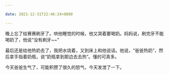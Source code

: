 ```yaml
---

date: 2021-12-31T22:46:24+0800

---
```


晚上忘了给赛赛刷牙了。哄他睡觉的时候，他又哭着要喝奶。妈妈说，刷完牙不能喝奶了，他说“没有刷牙~~”

最后还是给他热奶去了，我把水烧着，又到床上和他说话。他说，“爸爸热奶”，然后拿手指着奶瓶，说“奶瓶拿到那边去去热”。懂的可真多。

今天爸爸生气了，可能积攒了很久的怒气，今天发泄了一下。
